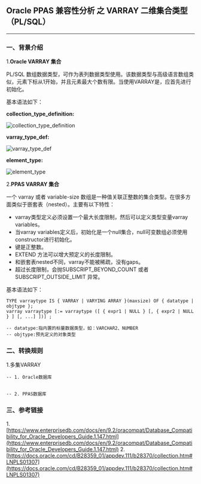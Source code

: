 ## Oracle PPAS 兼容性分析 之  VARRAY 二维集合类型（PL/SQL）
---

### 一、背景介绍

1.**Oracle VARRAY 集合**

PL/SQL 数组数据类型，可作为表列数据类型使用。该数据类型与高级语言数组类似，元素下标从1开始，并且元素最大个数有限。当使用VARRAY是，应首先进行初始化。

基本语法如下：

**collection_type_definition:**

![collection_type_definition](https://docs.oracle.com/cd/B28359_01/appdev.111/b28370/img/collection_type_def.gif)

**varray_type_def:**

![varray_type_def](https://docs.oracle.com/cd/B28359_01/appdev.111/b28370/img/varray_type_def.gif)

**element_type:**

![element_type](https://docs.oracle.com/cd/B28359_01/appdev.111/b28370/img/element_type_definition.gif)


2.**PPAS VARRAY 集合**

一个 varray 或者 variable-size 数组是一种值关联正整数的集合类型。在很多方面类似于嵌套表（nested）。主要有以下特性：

+ varray类型定义必须设置一个最大长度限制，然后可以定义类型变量varray variables。
+ 当varray variables定义后，初始化是一个null集合，null可变数组必须使用constructor进行初始化。
+ 键是正整数。
+ EXTEND 方法可以增大预定义的长度限制。
+ 和嵌套表nested不同，varray不能被稀疏，没有gaps。
+ 超过长度限制，会抛SUBSCRIPT_BEYOND_COUNT 或者 SUBSCRIPT_OUTSIDE_LIMIT 异常。

基本语法如下：
```
TYPE varraytype IS { VARRAY | VARYING ARRAY }(maxsize) OF { datatype | objtype };
varray varraytype [:= varraytype ([ { expr1 | NULL } [, { expr2 | NULL } ] [, ...] ])] ;

-- datatype:指内置的标量数据类型，如：VARCHAR2、NUMBER
-- objtype:预先定义的对象类型
```



### 二、转换规则
1.多集VARRAY
```
-- 1. Oracle数据库


-- 2. PPAS数据库

```

### 三、参考链接
1.[https://www.enterprisedb.com/docs/en/9.2/oracompat/Database_Compatibility_for_Oracle_Developers_Guide.1.147.html](https://www.enterprisedb.com/docs/en/9.2/oracompat/Database_Compatibility_for_Oracle_Developers_Guide.1.147.html)
2.[https://docs.oracle.com/cd/B28359_01/appdev.111/b28370/collection.htm#LNPLS01307](https://docs.oracle.com/cd/B28359_01/appdev.111/b28370/collection.htm#LNPLS01307)
